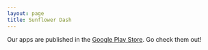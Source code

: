 ```yaml
---
layout: page
title: Sunflower Dash
---
```


Our apps are published in the [Google Play Store](https://play.google.com/store/apps/dev?id=5570979445892256716). Go check them out!
